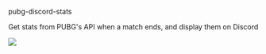 pubg-discord-stats

Get stats from PUBG's API when a match ends, and display them on Discord

![](https://i.imgur.com/pLHVx6D.png)
